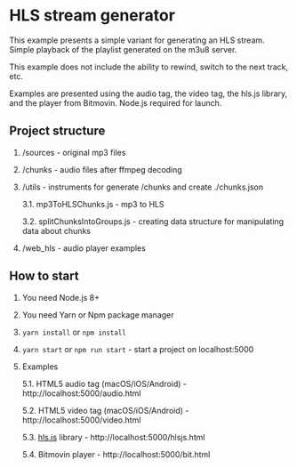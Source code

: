 # HLS stream generator

This example presents a simple variant for generating an HLS stream. Simple playback of the playlist generated on the m3u8 server.

This example does not include the ability to rewind, switch to the next track, etc.

Examples are presented using the audio tag, the video tag, the hls.js library, and the player from Bitmovin. Node.js required for launch.

## Project structure
1. /sources - original mp3 files
2. /chunks - audio files after ffmpeg decoding
3. /utils - instruments for generate /chunks and create ./chunks.json
    
    3.1. mp3ToHLSChunks.js - mp3 to HLS
    
    3.2. splitChunksIntoGroups.js - creating data structure for manipulating data about chunks
4. /web_hls - audio player examples

## How to start

1. You need Node.js 8+
2. You need Yarn or Npm package manager
3. ```yarn install``` or ```npm install```
4. ```yarn start``` or ```npm run start``` - start a project on localhost:5000
5. Examples
    
    5.1. HTML5 audio tag (macOS/iOS/Android) - http://localhost:5000/audio.html
    
    5.2. HTML5 video tag (macOS/iOS/Android) - http://localhost:5000/video.html
    
    5.3. [hls.js](https://github.com/video-dev/hls.js/) library - http://localhost:5000/hlsjs.html
    
    5.4. Bitmovin player - http://localhost:5000/bit.html


